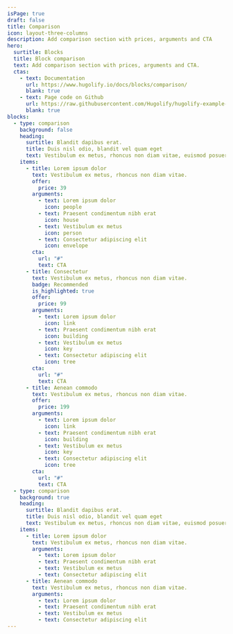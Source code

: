 ```yaml
---
isPage: true
draft: false
title: Comparison
icon: layout-three-columns
description: Add comparison section with prices, arguments and CTA
hero:
  surtitle: Blocks
  title: Block comparison
  text: Add comparison section with prices, arguments and CTA.
  ctas:
    - text: Documentation
      url: https://www.hugolify.io/docs/blocks/comparison/
      blank: true
    - text: Page code on Github
      url: https://raw.githubusercontent.com/Hugolify/hugolify-example-site/refs/heads/main/content/docs/comparison.md
      blank: true
blocks:
  - type: comparison
    background: false
    heading:
      surtitle: Blandit dapibus erat.
      title: Duis nisl odio, blandit vel quam eget
      text: Vestibulum ex metus, rhoncus non diam vitae, euismod posuere mi. Blandit dapibus erat.
    items: 
      - title: Lorem ipsum dolor
        text: Vestibulum ex metus, rhoncus non diam vitae.
        offer:
          price: 39
        arguments:
          - text: Lorem ipsum dolor
            icon: people
          - text: Praesent condimentum nibh erat
            icon: house
          - text: Vestibulum ex metus
            icon: person
          - text: Consectetur adipiscing elit
            icon: envelope
        cta:
          url: "#"
          text: CTA
      - title: Consectetur
        text: Vestibulum ex metus, rhoncus non diam vitae.
        badge: Recommended
        is_highlighted: true
        offer:
          price: 99
        arguments:
          - text: Lorem ipsum dolor
            icon: link
          - text: Praesent condimentum nibh erat
            icon: building
          - text: Vestibulum ex metus
            icon: key
          - text: Consectetur adipiscing elit
            icon: tree
        cta:
          url: "#"
          text: CTA
      - title: Aenean commodo
        text: Vestibulum ex metus, rhoncus non diam vitae.
        offer:
          price: 199
        arguments:
          - text: Lorem ipsum dolor
            icon: link
          - text: Praesent condimentum nibh erat
            icon: building
          - text: Vestibulum ex metus
            icon: key
          - text: Consectetur adipiscing elit
            icon: tree
        cta:
          url: "#"
          text: CTA
  - type: comparison
    background: true
    heading:
      surtitle: Blandit dapibus erat.
      title: Duis nisl odio, blandit vel quam eget
      text: Vestibulum ex metus, rhoncus non diam vitae, euismod posuere mi. Blandit dapibus erat.
    items: 
      - title: Lorem ipsum dolor
        text: Vestibulum ex metus, rhoncus non diam vitae.
        arguments:
          - text: Lorem ipsum dolor
          - text: Praesent condimentum nibh erat
          - text: Vestibulum ex metus
          - text: Consectetur adipiscing elit
      - title: Aenean commodo
        text: Vestibulum ex metus, rhoncus non diam vitae.
        arguments:
          - text: Lorem ipsum dolor
          - text: Praesent condimentum nibh erat
          - text: Vestibulum ex metus
          - text: Consectetur adipiscing elit
---
```

